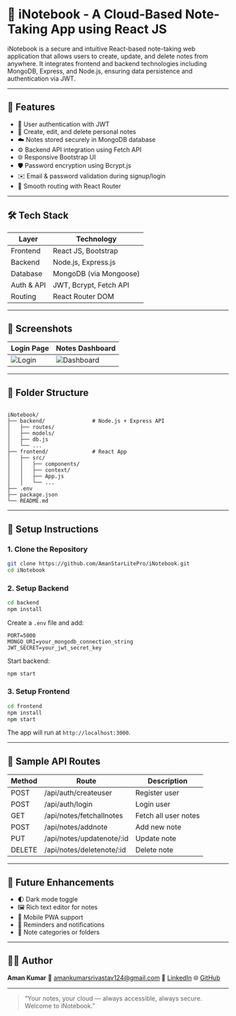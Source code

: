 # 📝 iNotebook - A Cloud-Based Note-Taking App using React JS

iNotebook is a secure and intuitive React-based note-taking web application that allows users to create, update, and delete notes from anywhere. It integrates frontend and backend technologies including MongoDB, Express, and Node.js, ensuring data persistence and authentication via JWT.

---

## 🚀 Features

- 🔐 User authentication with JWT
- 📓 Create, edit, and delete personal notes
- ☁️ Notes stored securely in MongoDB database
- ⚙️ Backend API integration using Fetch API
- 🌐 Responsive Bootstrap UI
- 🛡️ Password encryption using Bcrypt.js
- ✉️ Email & password validation during signup/login
- 🧭 Smooth routing with React Router

---

## 🛠️ Tech Stack

| Layer        | Technology                      |
|--------------|----------------------------------|
| Frontend     | React JS, Bootstrap              |
| Backend      | Node.js, Express.js              |
| Database     | MongoDB (via Mongoose)           |
| Auth & API   | JWT, Bcrypt, Fetch API           |
| Routing      | React Router DOM                 |

---

## 📸 Screenshots

| Login Page                          | Notes Dashboard                     |
|------------------------------------|-------------------------------------|
| ![Login](./screenshots/login.png)  | ![Dashboard](./screenshots/note.png) |

---

## 📂 Folder Structure

```

iNotebook/
├── backend/               # Node.js + Express API
│   ├── routes/
│   ├── models/
│   ├── db.js
│   └── ...
├── frontend/              # React App
│   ├── src/
│   │   ├── components/
│   │   ├── context/
│   │   ├── App.js
│   │   └── ...
├── .env
├── package.json
└── README.md

````

---

## 🔧 Setup Instructions

### 1. Clone the Repository

```bash
git clone https://github.com/AmanStarLitePro/iNotebook.git
cd iNotebook
````

### 2. Setup Backend

```bash
cd backend
npm install
```

Create a `.env` file and add:

```env
PORT=5000
MONGO_URI=your_mongodb_connection_string
JWT_SECRET=your_jwt_secret_key
```

Start backend:

```bash
npm start
```

### 3. Setup Frontend

```bash
cd frontend
npm install
npm start
```

The app will run at `http://localhost:3000`.

---

## 🧪 Sample API Routes

| Method | Route                      | Description          |
| ------ | -------------------------- | -------------------- |
| POST   | /api/auth/createuser       | Register user        |
| POST   | /api/auth/login            | Login user           |
| GET    | /api/notes/fetchallnotes   | Fetch all user notes |
| POST   | /api/notes/addnote         | Add new note         |
| PUT    | /api/notes/updatenote/\:id | Update note          |
| DELETE | /api/notes/deletenote/\:id | Delete note          |

---

## 📌 Future Enhancements

* 🌓 Dark mode toggle
* 🖼️ Rich text editor for notes
* 📱 Mobile PWA support
* 🔔 Reminders and notifications
* 📁 Note categories or folders

---


## 👨‍💻 Author

**Aman Kumar**
📧 [amankumarsrivastav124@gmail.com](mailto:amankumarsrivastav124@gmail.com)
🔗 [LinkedIn](https://www.linkedin.com/in/aman-kumar-srivastav-aa438b28b/)
🌐 [GitHub](https://github.com/AmanStarLitePro)

---

> “Your notes, your cloud — always accessible, always secure. Welcome to iNotebook.”
